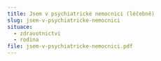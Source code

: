 ```yaml
---
title: Jsem v psychiatrické nemocnici (léčebně)
slug: jsem-v-psychiatricke-nemocnici
situace:
  - zdravotnictvi
  - rodina
file: jsem-v-psychiatricke-nemocnici.pdf
---
```

